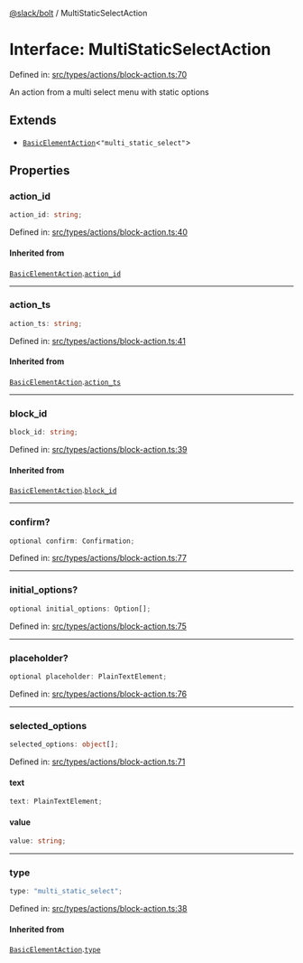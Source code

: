 [@slack/bolt](../index.md) / MultiStaticSelectAction

# Interface: MultiStaticSelectAction

Defined in: [src/types/actions/block-action.ts:70](https://github.com/slackapi/bolt-js/blob/main/src/types/actions/block-action.ts#L70)

An action from a multi select menu with static options

## Extends

- [`BasicElementAction`](BasicElementAction.md)\<`"multi_static_select"`\>

## Properties

### action\_id

```ts
action_id: string;
```

Defined in: [src/types/actions/block-action.ts:40](https://github.com/slackapi/bolt-js/blob/main/src/types/actions/block-action.ts#L40)

#### Inherited from

[`BasicElementAction`](BasicElementAction.md).[`action_id`](BasicElementAction.md#action_id)

***

### action\_ts

```ts
action_ts: string;
```

Defined in: [src/types/actions/block-action.ts:41](https://github.com/slackapi/bolt-js/blob/main/src/types/actions/block-action.ts#L41)

#### Inherited from

[`BasicElementAction`](BasicElementAction.md).[`action_ts`](BasicElementAction.md#action_ts)

***

### block\_id

```ts
block_id: string;
```

Defined in: [src/types/actions/block-action.ts:39](https://github.com/slackapi/bolt-js/blob/main/src/types/actions/block-action.ts#L39)

#### Inherited from

[`BasicElementAction`](BasicElementAction.md).[`block_id`](BasicElementAction.md#block_id)

***

### confirm?

```ts
optional confirm: Confirmation;
```

Defined in: [src/types/actions/block-action.ts:77](https://github.com/slackapi/bolt-js/blob/main/src/types/actions/block-action.ts#L77)

***

### initial\_options?

```ts
optional initial_options: Option[];
```

Defined in: [src/types/actions/block-action.ts:75](https://github.com/slackapi/bolt-js/blob/main/src/types/actions/block-action.ts#L75)

***

### placeholder?

```ts
optional placeholder: PlainTextElement;
```

Defined in: [src/types/actions/block-action.ts:76](https://github.com/slackapi/bolt-js/blob/main/src/types/actions/block-action.ts#L76)

***

### selected\_options

```ts
selected_options: object[];
```

Defined in: [src/types/actions/block-action.ts:71](https://github.com/slackapi/bolt-js/blob/main/src/types/actions/block-action.ts#L71)

#### text

```ts
text: PlainTextElement;
```

#### value

```ts
value: string;
```

***

### type

```ts
type: "multi_static_select";
```

Defined in: [src/types/actions/block-action.ts:38](https://github.com/slackapi/bolt-js/blob/main/src/types/actions/block-action.ts#L38)

#### Inherited from

[`BasicElementAction`](BasicElementAction.md).[`type`](BasicElementAction.md#type)
